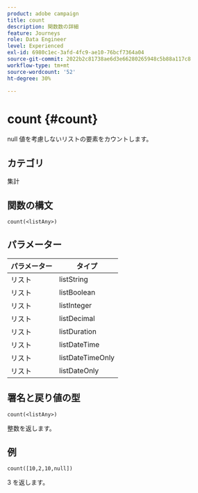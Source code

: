 ```yaml
---
product: adobe campaign
title: count
description: 関数数の詳細
feature: Journeys
role: Data Engineer
level: Experienced
exl-id: 6980c1ec-3afd-4fc9-ae10-76bcf7364a04
source-git-commit: 2022b2c81738ae6d3e66280265948c5b88a117c8
workflow-type: tm+mt
source-wordcount: '52'
ht-degree: 30%

---
```


# count {#count}

null 値を考慮しないリストの要素をカウントします。

## カテゴリ

集計

## 関数の構文

`count(<listAny>)`

## パラメーター

| パラメーター | タイプ |
|-----------|------------------|
| リスト | listString |
| リスト | listBoolean |
| リスト | listInteger |
| リスト | listDecimal |
| リスト | listDuration |
| リスト | listDateTime |
| リスト | listDateTimeOnly |
| リスト | listDateOnly |

## 署名と戻り値の型

`count(<listAny>)`

整数を返します。

## 例

`count([10,2,10,null])`

3 を返します。

